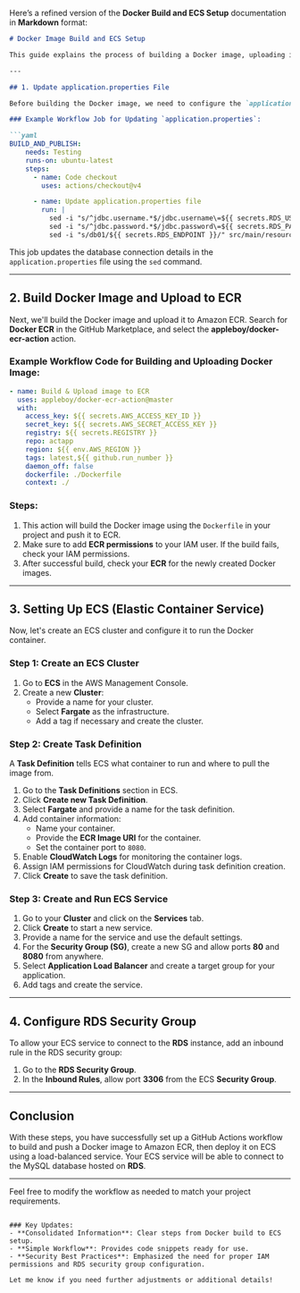 Here’s a refined version of the **Docker Build and ECS Setup** documentation in **Markdown** format:

```markdown
# Docker Image Build and ECS Setup

This guide explains the process of building a Docker image, uploading it to Amazon ECR, and running it in ECS (Elastic Container Service) using GitHub Actions.

---

## 1. Update application.properties File

Before building the Docker image, we need to configure the `application.properties` file with the correct RDS details (username, password, and endpoint). To automate this, we’ll use a separate job in the GitHub Actions pipeline that uses the `sed` command to update these values.

### Example Workflow Job for Updating `application.properties`:

```yaml
BUILD_AND_PUBLISH:
    needs: Testing
    runs-on: ubuntu-latest
    steps:
      - name: Code checkout
        uses: actions/checkout@v4

      - name: Update application.properties file
        run: |
          sed -i "s/^jdbc.username.*$/jdbc.username\=${{ secrets.RDS_USER }}/" src/main/resources/application.properties
          sed -i "s/^jdbc.password.*$/jdbc.password\=${{ secrets.RDS_PASS }}/" src/main/resources/application.properties
          sed -i "s/db01/${{ secrets.RDS_ENDPOINT }}/" src/main/resources/application.properties
```

This job updates the database connection details in the `application.properties` file using the `sed` command.

---

## 2. Build Docker Image and Upload to ECR

Next, we'll build the Docker image and upload it to Amazon ECR. Search for **Docker ECR** in the GitHub Marketplace, and select the **appleboy/docker-ecr-action** action.

### Example Workflow Code for Building and Uploading Docker Image:

```yaml
- name: Build & Upload image to ECR
  uses: appleboy/docker-ecr-action@master
  with:
    access_key: ${{ secrets.AWS_ACCESS_KEY_ID }}
    secret_key: ${{ secrets.AWS_SECRET_ACCESS_KEY }}
    registry: ${{ secrets.REGISTRY }}
    repo: actapp
    region: ${{ env.AWS_REGION }}
    tags: latest,${{ github.run_number }}
    daemon_off: false
    dockerfile: ./Dockerfile
    context: ./
```

### Steps:
1. This action will build the Docker image using the `Dockerfile` in your project and push it to ECR.
2. Make sure to add **ECR permissions** to your IAM user. If the build fails, check your IAM permissions.
3. After successful build, check your **ECR** for the newly created Docker images.

---

## 3. Setting Up ECS (Elastic Container Service)

Now, let's create an ECS cluster and configure it to run the Docker container.

### Step 1: Create an ECS Cluster

1. Go to **ECS** in the AWS Management Console.
2. Create a new **Cluster**:
   - Provide a name for your cluster.
   - Select **Fargate** as the infrastructure.
   - Add a tag if necessary and create the cluster.

### Step 2: Create Task Definition

A **Task Definition** tells ECS what container to run and where to pull the image from.

1. Go to the **Task Definitions** section in ECS.
2. Click **Create new Task Definition**.
3. Select **Fargate** and provide a name for the task definition.
4. Add container information:
   - Name your container.
   - Provide the **ECR Image URI** for the container.
   - Set the container port to `8080`.
5. Enable **CloudWatch Logs** for monitoring the container logs.
6. Assign IAM permissions for CloudWatch during task definition creation.
7. Click **Create** to save the task definition.

### Step 3: Create and Run ECS Service

1. Go to your **Cluster** and click on the **Services** tab.
2. Click **Create** to start a new service.
3. Provide a name for the service and use the default settings.
4. For the **Security Group (SG)**, create a new SG and allow ports **80** and **8080** from anywhere.
5. Select **Application Load Balancer** and create a target group for your application.
6. Add tags and create the service.

---

## 4. Configure RDS Security Group

To allow your ECS service to connect to the **RDS** instance, add an inbound rule in the RDS security group:

1. Go to the **RDS Security Group**.
2. In the **Inbound Rules**, allow port **3306** from the ECS **Security Group**.

---

## Conclusion

With these steps, you have successfully set up a GitHub Actions workflow to build and push a Docker image to Amazon ECR, then deploy it on ECS using a load-balanced service. Your ECS service will be able to connect to the MySQL database hosted on **RDS**.

---

Feel free to modify the workflow as needed to match your project requirements.
```

### Key Updates:
- **Consolidated Information**: Clear steps from Docker build to ECS setup.
- **Simple Workflow**: Provides code snippets ready for use.
- **Security Best Practices**: Emphasized the need for proper IAM permissions and RDS security group configuration.

Let me know if you need further adjustments or additional details!
